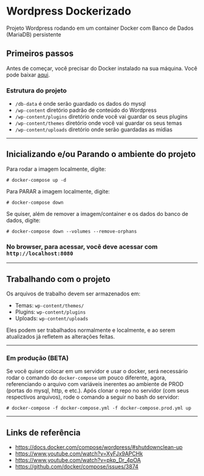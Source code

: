 # Wordpress Dockerizado

Projeto Wordpress rodando em um container Docker com Banco de Dados (MariaDB) persistente

## Primeiros passos

Antes de começar, você precisar do Docker instalado na sua máquina. Você pode baixar [aqui](https://docs.docker.com/engine/installation/).

### Estrutura do projeto

* `/db-data` 				 é onde serão guardado os dados do mysql
* `/wp-content` 			diretório padrão de conteúdo do Wordpress
* `/wp-content/plugins` 	diretório onde você vai guardar os seus plugins
* `/wp-content/themes` 		diretório onde você vai guardar os seus temas
* `/wp-content/uploads`		diretório onde serão guardadas as mídias

---

## Inicializando e/ou Parando o ambiente do projeto

Para rodar a imagem localmente, digite:

``# docker-compose up -d``

Para PARAR a imagem localmente, digite:

``# docker-compose down``

Se quiser, além de remover a imagem/container e os dados do banco de dados, digite:

``# docker-compose down --volumes --remove-orphans``


### No browser, para acessar, você deve acessar com ``http://localhost:8080`` 

---

## Trabalhando com o projeto

Os arquivos de trabalho devem ser armazenados em:

 - Temas: ``wp-content/themes/``
 - Plugins: ``wp-content/plugins``
 - Uploads: ``wp-content/uploads``

Eles podem ser trabalhados normalmente e localmente, e ao serem atualizados já refletem as alterações feitas.


---

### Em produção (BETA)

Se você quiser colocar em um servidor e usar o docker, será necessário rodar o comando do ``docker-compose`` um pouco diferente, agora, referenciando o arquivo com variáveis inerentes ao ambiente de PROD (portas do mysql, http, e etc.). Após clonar o repo no servidor (com seus respectivos arquivos), rode o comando a seguir no bash do servidor:

``# docker-compose -f docker-compose.yml -f docker-compose.prod.yml up``

---

## Links de referência

 - https://docs.docker.com/compose/wordpress/#shutdownclean-up
 - https://www.youtube.com/watch?v=XyFJx9APCHk
 - https://www.youtube.com/watch?v=pkp_Dr_4pOA
 - https://github.com/docker/compose/issues/3874

